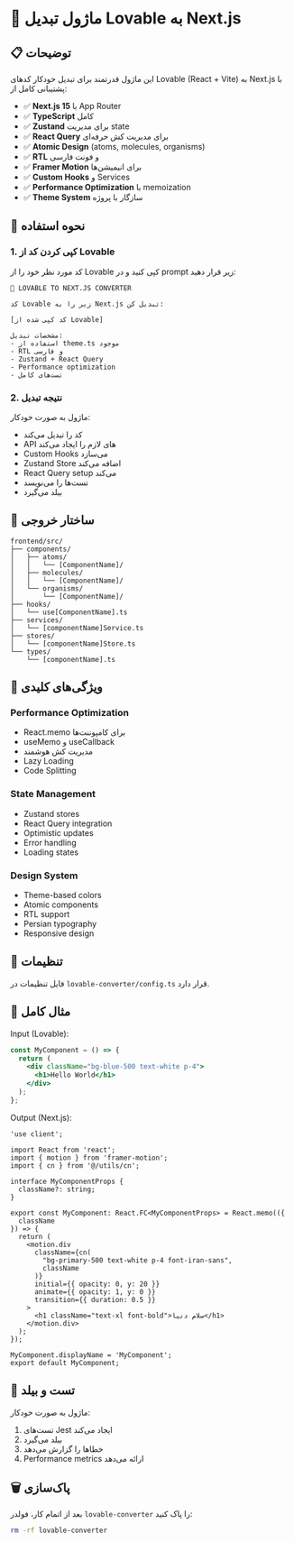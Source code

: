 # 🎨 ماژول تبدیل Lovable به Next.js

## 📋 توضیحات

این ماژول قدرتمند برای تبدیل خودکار کدهای Lovable (React + Vite) به Next.js با پشتیبانی کامل از:

- ✅ **Next.js 15** با App Router
- ✅ **TypeScript** کامل
- ✅ **Zustand** برای مدیریت state
- ✅ **React Query** برای مدیریت کش حرفه‌ای
- ✅ **Atomic Design** (atoms, molecules, organisms)
- ✅ **RTL** و فونت فارسی
- ✅ **Framer Motion** برای انیمیشن‌ها
- ✅ **Custom Hooks** و Services
- ✅ **Performance Optimization** با memoization
- ✅ **Theme System** سازگار با پروژه

## 🚀 نحوه استفاده

### 1. کپی کردن کد از Lovable

کد مورد نظر خود را از Lovable کپی کنید و در prompt زیر قرار دهید:

```
🎨 LOVABLE TO NEXT.JS CONVERTER

کد Lovable زیر را به Next.js تبدیل کن:

[کد کپی شده از Lovable]

مشخصات تبدیل:
- استفاده از theme.ts موجود
- RTL و فارسی
- Zustand + React Query
- Performance optimization
- تست‌های کامل
```

### 2. نتیجه تبدیل

ماژول به صورت خودکار:
- کد را تبدیل می‌کند
- API های لازم را ایجاد می‌کند
- Custom Hooks می‌سازد
- Zustand Store اضافه می‌کند
- React Query setup می‌کند
- تست‌ها را می‌نویسد
- بیلد می‌گیرد

## 📁 ساختار خروجی

```
frontend/src/
├── components/
│   ├── atoms/
│   │   └── [ComponentName]/
│   ├── molecules/
│   │   └── [ComponentName]/
│   └── organisms/
│       └── [ComponentName]/
├── hooks/
│   └── use[ComponentName].ts
├── services/
│   └── [componentName]Service.ts
├── stores/
│   └── [componentName]Store.ts
└── types/
    └── [componentName].ts
```

## 🎯 ویژگی‌های کلیدی

### Performance Optimization
- React.memo برای کامپوننت‌ها
- useMemo و useCallback
- مدیریت کش هوشمند
- Lazy Loading
- Code Splitting

### State Management
- Zustand stores
- React Query integration
- Optimistic updates
- Error handling
- Loading states

### Design System
- Theme-based colors
- Atomic components
- RTL support
- Persian typography
- Responsive design

## 🔧 تنظیمات

فایل تنظیمات در `lovable-converter/config.ts` قرار دارد.

## 📝 مثال کامل

Input (Lovable):
```jsx
const MyComponent = () => {
  return (
    <div className="bg-blue-500 text-white p-4">
      <h1>Hello World</h1>
    </div>
  );
};
```

Output (Next.js):
```tsx
'use client';

import React from 'react';
import { motion } from 'framer-motion';
import { cn } from '@/utils/cn';

interface MyComponentProps {
  className?: string;
}

export const MyComponent: React.FC<MyComponentProps> = React.memo(({ 
  className 
}) => {
  return (
    <motion.div
      className={cn(
        "bg-primary-500 text-white p-4 font-iran-sans",
        className
      )}
      initial={{ opacity: 0, y: 20 }}
      animate={{ opacity: 1, y: 0 }}
      transition={{ duration: 0.5 }}
    >
      <h1 className="text-xl font-bold">سلام دنیا</h1>
    </motion.div>
  );
});

MyComponent.displayName = 'MyComponent';
export default MyComponent;
```

## 🧪 تست و بیلد

ماژول به صورت خودکار:
1. تست‌های Jest ایجاد می‌کند
2. بیلد می‌گیرد
3. خطاها را گزارش می‌دهد
4. Performance metrics ارائه می‌دهد

## 🗑️ پاک‌سازی

بعد از اتمام کار، فولدر `lovable-converter` را پاک کنید:

```bash
rm -rf lovable-converter
``` 